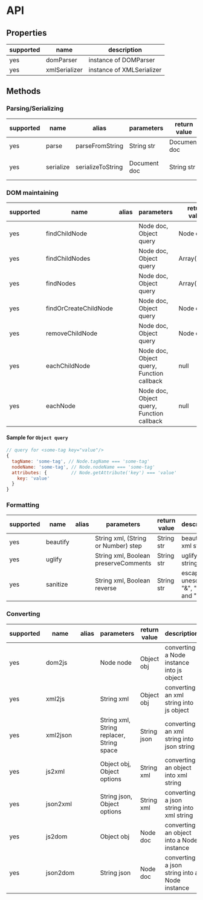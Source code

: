 API
===

## Properties

supported | name | description 
----------|-----|------------
yes | domParser     | instance of DOMParser
yes | xmlSerializer | instance of XMLSerializer

## Methods

### Parsing/Serializing

supported | name | alias | parameters | return value | description
----------|------|-------|------------|--------------|------------
yes | parse     | parseFromString   | String str   | Document doc | parsing a xml string
yes | serialize | serializeToString | Document doc | String str   | Document to xml string

### DOM maintaining

supported | name | alias | parameters | return value | description
----------|------|-------|------------|--------------|------------
yes | findChildNode         |  | Node doc, Object query                    | Node child  | find one child node
yes | findChildNodes        |  | Node doc, Object query                    | Array(Node) | find child nodes
yes | findNodes             |  | Node doc, Object query                    | Array(Node) | find nodes
yes | findOrCreateChildNode |  | Node doc, Object query                    | Node child  | find or create one child node
yes | removeChildNode       |  | Node doc, Object query                    | Node child  | remove one child node
yes | eachChildNode         |  | Node doc, Object query, Function callback | null        | execute callback using child node as parameter
yes | eachNode              |  | Node doc, Object query, Function callback | null        | execute callback using node as parameter

#### Sample for `Object query` 

```javascript
// query for <some-tag key="value"/>
{
  tagName: 'some-tag', // Node.tagName === 'some-tag'
  nodeName: 'some-tag', // Node.nodeName === 'some-tag'
  attributes: {         // Node.getAttribute('key') === 'value'
    key: 'value'
  }
}
```

### Formatting

supported | name | alias | parameters | return value | description
----------|------|-------|------------|--------------|------------
yes | beautify |  | String xml, (String or Number) step  | String str | beautify xml string 
yes | uglify   |  | String xml, Boolean preserveComments | String str | uglify xml string
yes | sanitize |  | String xml, Boolean reverse          | String str | escape or unescape "&", "<" and ">"

### Converting

supported | name | alias | parameters | return value | description
----------|------|-------|------------|--------------|------------
yes | dom2js   |  | Node node                                 | Object obj   | converting a Node instance into js object
yes | xml2js   |  | String xml                                | Object obj   | converting an xml string into js object
yes | xml2json |  | String xml, String replacer, String space | String json  | converting an xml string into json string
yes | js2xml   |  | Object obj, Object options                | String xml   | converting an object into xml string
yes | json2xml |  | String json, Object options               | String xml   | converting a json string into xml string
yes | js2dom   |  | Object obj                                | Node doc     | converting an object into a Node instance
yes | json2dom |  | String json                               | Node doc     | converting a json string into a Node instance
